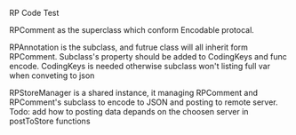 RP Code Test

RPComment as the superclass which conform Encodable protocal.

RPAnnotation is the subclass, and futrue class will all inherit form RPComment.
Subclass's property should be added to CodingKeys and func encode.
CodingKeys is needed otherwise subclass won't listing full var when conveting to json


RPStoreManager is a shared instance, it managing RPComment and RPComment's subclass to encode to JSON and posting to remote server.
Todo: add how to posting data depands on the choosen server in postToStore functions


